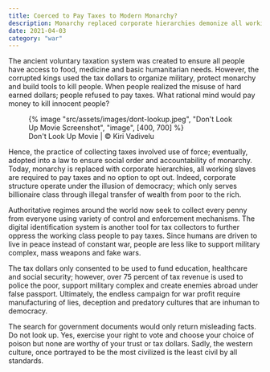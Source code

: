 ```yaml
---
title: Coerced to Pay Taxes to Modern Monarchy?
description: Monarchy replaced corporate hierarchies demonize all working slaves to pay taxes and no option to opt out military
date: 2021-04-03
category: "war"
---
```


The ancient voluntary taxation system was created to ensure all people have access to food, medicine and basic humanitarian needs. However, the corrupted kings used the tax dollars to organize military, protect monarchy and build tools to kill people. When people realized the misuse of hard earned dollars; people refused to pay taxes. What rational mind would pay money to kill innocent people?

<!-- excerpt -->

<figure>
{% image "src/assets/images/dont-lookup.jpeg", "Don't Look Up Movie Screenshot", "image", [400, 700] %}
<figcaption>Don't Look Up Movie | © Kiri Vadivelu</figcaption>
</figure>

Hence, the practice of collecting taxes involved use of force; eventually, adopted into a law to ensure social order and accountability of monarchy. Today, monarchy is replaced with corporate hierarchies, all working slaves are required to pay taxes and no option to opt out. Indeed, corporate structure operate under the illusion of democracy; which only serves billionaire class through illegal transfer of wealth from poor to the rich.

Authoritative regimes around the world now seek to collect every penny from everyone using variety of control and enforcement mechanisms. The digital identification system is another tool for tax collectors to further oppress the working class people to pay taxes. Since humans are driven to live in peace instead of constant war, people are less like to support military complex, mass weapons and fake wars.

The tax dollars only consented to be used to fund education, healthcare and social security; however, over 75 percent of tax revenue is used to police the poor, support military complex and create enemies abroad under false passport. Ultimately, the endless campaign for war profit require manufacturing of lies, deception and predatory cultures that are inhuman to democracy.

The search for government documents would only return misleading facts. Do not look up. Yes, exercise your right to vote and choose your choice of poison but none are worthy of your trust or tax dollars. Sadly, the western culture, once portrayed to be the most civilized is the least civil by all standards.
